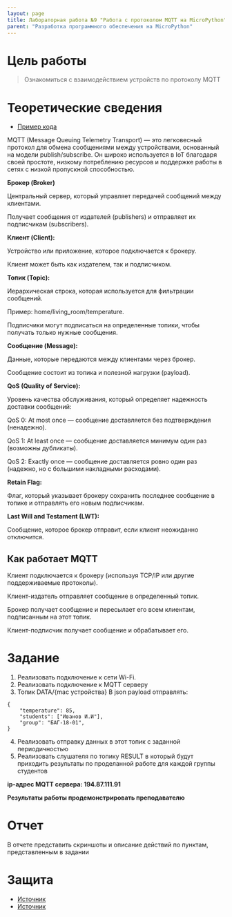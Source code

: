 ```yaml
---
layout: page
title: Лабораторная работа №9 "Работа с протоколом MQTT на MicroPython"
parent: "Разработка программного обеспечения на MicroPython"
---
```



# Цель работы
> Ознакомиться с взаимодействием устройств по протоколу MQTT

# Теоретические сведения
* [Пример кода]({{site.baseurl}}/micropython/labs/lab_9/example/)

MQTT (Message Queuing Telemetry Transport) — это легковесный протокол для обмена сообщениями между устройствами, основанный на модели publish/subscribe. Он широко используется в IoT благодаря своей простоте, низкому потреблению ресурсов и поддержке работы в сетях с низкой пропускной способностью.

**Брокер (Broker)**

Центральный сервер, который управляет передачей сообщений между клиентами.

Получает сообщения от издателей (publishers) и отправляет их подписчикам (subscribers).

**Клиент (Client):**

Устройство или приложение, которое подключается к брокеру.

Клиент может быть как издателем, так и подписчиком.

**Топик (Topic):**

Иерархическая строка, которая используется для фильтрации сообщений.

Пример: home/living_room/temperature.

Подписчики могут подписаться на определенные топики, чтобы получать только нужные сообщения.

**Сообщение (Message):**

Данные, которые передаются между клиентами через брокер.

Сообщение состоит из топика и полезной нагрузки (payload).

**QoS (Quality of Service):**

Уровень качества обслуживания, который определяет надежность доставки сообщений:

QoS 0: At most once — сообщение доставляется без подтверждения (ненадежно).

QoS 1: At least once — сообщение доставляется минимум один раз (возможны дубликаты).

QoS 2: Exactly once — сообщение доставляется ровно один раз (надежно, но с большими накладными расходами).

**Retain Flag:**

Флаг, который указывает брокеру сохранить последнее сообщение в топике и отправлять его новым подписчикам.

**Last Will and Testament (LWT):**

Сообщение, которое брокер отправит, если клиент неожиданно отключится.

## Как работает MQTT
Клиент подключается к брокеру (используя TCP/IP или другие поддерживаемые протоколы).

Клиент-издатель отправляет сообщение в определенный топик.

Брокер получает сообщение и пересылает его всем клиентам, подписанным на этот топик.

Клиент-подписчик получает сообщение и обрабатывает его.

# Задание
1. Реализовать подключение к сети Wi-Fi.
2. Реализовать подключение к MQTT серверу
3. Топик DATA/{mac устройства}
В json payload отправлять:

```
{
    "temperature": 85,
    "students": ["Иванов И.И"],
    "group": "БАГ-18-01",
}
```
4. Реализовать отправку данных в этот топик с заданной периодичностью
5. Реализовать слушателя по топику RESULT в который будут приходить результаты по проделанной работе для каждой группы студентов

**ip-адрес MQTT сервера: 194.87.111.91**

**Результаты работы продемонстрировать преподавателю**

# Отчет
В отчете представить скриншоты и описание действий по пунктам, представленным в задании

# Защита
* [Источник](https://habr.com/ru/articles/463669/)
* [Источник](https://cloud.vk.com/blog/protokol-peredachi-dannyh-mqtt/)